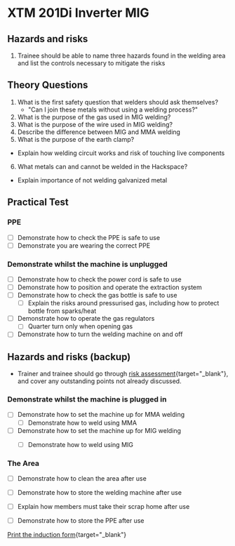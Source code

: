 XTM 201Di Inverter MIG
======================

Hazards and risks
----------------
1. Trainee should be able to name three hazards found in the welding area and list the controls necessary to mitigate the risks

Theory Questions
----------------

1. What is the first safety question that welders should ask themselves?
    - "Can I join these metals without using a welding process?"
2. What is the purpose of the gas used in MIG welding?
3. What is the purpose of the wire used in MIG welding?
4. Describe the difference between MIG and MMA welding
5. What is the purpose of the earth clamp?
  - Explain how welding circuit works and risk of touching live components
6. What metals can and cannot be welded in the Hackspace?
  - Explain importance of not welding galvanized metal

Practical Test
--------------

### PPE

- [ ] Demonstrate how to check the PPE is safe to use
- [ ] Demonstrate you are wearing the correct PPE

### Demonstrate whilst the machine is unplugged

- [ ] Demonstrate how to check the power cord is safe to use
- [ ] Demonstrate how to position and operate the extraction system
- [ ] Demonstrate how to check the gas bottle is safe to use
    - [ ] Explain the risks around pressurised gas, including how to protect bottle from sparks/heat
- [ ] Demonstrate how to operate the gas regulators
    - [ ] Quarter turn only when opening gas
- [ ] Demonstrate how to turn the welding machine on and off

Hazards and risks (backup)
----------------
- Trainer and trainee should go through [risk assessment](https://docs.google.com/document/d/1Nxx7gC6ZlFJ3FDdt4ViFRJvyCdW8pJC49f7d4CRjHVY/edit?usp=sharing){target="_blank"}, and cover any outstanding points not already discussed.

### Demonstrate whilst the machine is plugged in

- [ ] Demonstrate how to set the machine up for MMA welding
    - [ ] Demonstrate how to weld using MMA
- [ ] Demonstrate how to set the machine up for MIG welding
    - [ ] Demonstrate how to weld using MIG


### The Area

- [ ] Demonstrate how to clean the area after use
- [ ] Demonstrate how to store the welding machine after use
- [ ] Explain how members must take their scrap home after use
- [ ] Demonstrate how to store the PPE after use


[Print the induction form](https://docs.google.com/document/d/12HfxJR5V7nj9INx9q0f5p3mcVxhDKN7duq39EFStH6g/edit?usp=sharing){target="_blank"}
